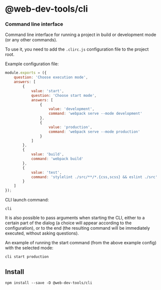 # @web-dev-tools/cli

### Command line interface

Command line interface for running a project in build or development mode (or any other commands).

To use it, you need to add the `.clirc.js` configuration file to the project root.

Example configuration file:

```js
module.exports = ({
    question: 'Choose execution mode',
    answers: [
        {
            value: 'start',
            question: 'Choose start mode',
            answers: [
                {
                    value: 'development',
                    command: 'webpack serve --mode development'
                },
                {
                    value: 'production',
                    command: 'webpack serve --mode production'
                }
            ]
        },
        {
            value: 'build',
            command: 'webpack build'
        },
        {
            value: 'test',
            command: 'stylelint ./src/**/*.{css,scss} && eslint ./src'
        }
    ]
});
```

CLI launch command:

```shell
cli
```

It is also possible to pass arguments when starting the CLI, either to a certain part of the dialog (a choice will appear according to the configuration), or to the end (the resulting command will be immediately executed, without asking questions).

An example of running the start command (from the above example config) with the selected mode:

```shell
cli start production
```

## Install

```shell
npm install --save -D @web-dev-tools/cli
```
